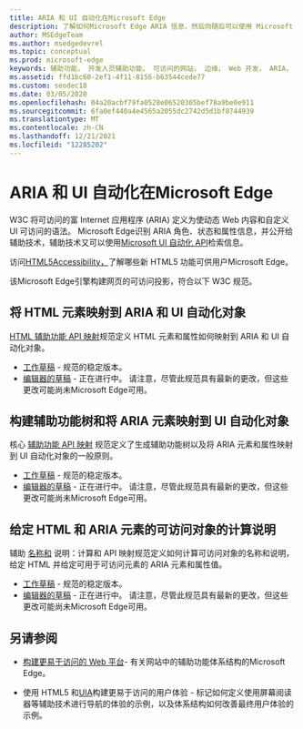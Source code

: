 ```yaml
---
title: ARIA 和 UI 自动化在Microsoft Edge
description: 了解如何Microsoft Edge ARIA 信息，然后向随后可以使用 Microsoft UI 自动化 API 的辅助技术公开该信息。
author: MSEdgeTeam
ms.author: msedgedevrel
ms.topic: conceptual
ms.prod: microsoft-edge
keywords: 辅助功能， 开发人员辅助功能， 可访问的网站， 边缘， Web 开发， ARIA， 开发人员， UIA， UI 自动化
ms.assetid: ffd1bc60-2ef1-4f11-8156-b63544cede77
ms.custom: seodec18
ms.date: 03/05/2020
ms.openlocfilehash: 04a20acbf79fa0528e06520305bef78a9be0e911
ms.sourcegitcommit: 6fa0ef440a4e4565a2055dc2742d5d1bf8744939
ms.translationtype: MT
ms.contentlocale: zh-CN
ms.lasthandoff: 12/21/2021
ms.locfileid: "12285202"
---
```

# <a name="aria-and-ui-automation-in-microsoft-edge"></a>ARIA 和 UI 自动化在Microsoft Edge

W3C 将可访问的富 Internet 应用程序 (ARIA) 定义为使动态 Web 内容和自定义 UI 可访问的语法。  Microsoft Edge识别 ARIA 角色、状态和属性信息，并公开给辅助技术，辅助技术又可以使用[Microsoft UI 自动化 API](https://blogs.msdn.microsoft.com/winuiautomation/)检索信息。

访问[HTML5Accessibility，](https://html5accessibility.com)了解哪些新 HTML5 功能可供用户Microsoft Edge。

该Microsoft Edge引擎构建网页的可访问投影，符合以下 W3C 规范。


<!-- ====================================================================== -->
## <a name="mapping-html-elements-to-aria-and-ui-automation-objects"></a>将 HTML 元素映射到 ARIA 和 UI 自动化对象

[HTML 辅助功能 API 映射](https://w3.org/TR/html-aam-1.0/)规范定义 HTML 元素和属性如何映射到 ARIA 和 UI 自动化对象。
* [工作草稿](https://w3.org/TR/html-aam-1.0/) - 规范的稳定版本。
* [编辑器的草稿](https://w3c.github.io/html-aam/) - 正在进行中。  请注意，尽管此规范具有最新的更改，但这些更改可能尚未Microsoft Edge可用。


<!-- ====================================================================== -->
## <a name="building-the-accessibility-tree-and-mapping-aria-elements-to-ui-automation-objects"></a>构建辅助功能树和将 ARIA 元素映射到 UI 自动化对象

核心 [辅助功能 API 映射](https://w3.org/TR/core-aam-1.1/) 规范定义了生成辅助功能树以及将 ARIA 元素和属性映射到 UI 自动化对象的一般原则。
* [工作草稿](https://w3.org/TR/core-aam-1.1/) - 规范的稳定版本。
* [编辑器的草稿](https://w3c.github.io/core-aam/) - 正在进行中。  请注意，尽管此规范具有最新的更改，但这些更改可能尚未Microsoft Edge可用。


<!-- ====================================================================== -->
## <a name="computing-descriptions-of-accessible-objects-given-the-html-and-aria-elements"></a>给定 HTML 和 ARIA 元素的可访问对象的计算说明

辅助 [名称和](https://w3.org/TR/accname-aam-1.1/) 说明：计算和 API 映射规范定义如何计算可访问对象的名称和说明，给定 HTML 并给定可用于可访问元素的 ARIA 元素和属性值。
* [工作草稿](https://w3.org/TR/accname-aam-1.1/) - 规范的稳定版本。
* [编辑器的草稿](https://w3c.github.io/accname/) - 正在进行中。  请注意，尽管此规范具有最新的更改，但这些更改可能尚未Microsoft Edge可用。


<!-- ====================================================================== -->
## <a name="see-also"></a>另请参阅

* [构建更易于访问的 Web 平台](https://blogs.windows.com/msedgedev/2016/04/20/building-a-more-accessible-web-platform/)- 有关网站中的辅助功能体系结构的Microsoft Edge。

* 使用 HTML5 和[UIA](https://blogs.windows.com/msedgedev/2016/05/12/accessible-ux-with-html5-and-uia/)构建更易于访问的用户体验 - 标记如何定义使用屏幕阅读器等辅助技术进行导航的体验的示例，以及体系结构如何改善最终用户体验的示例。
